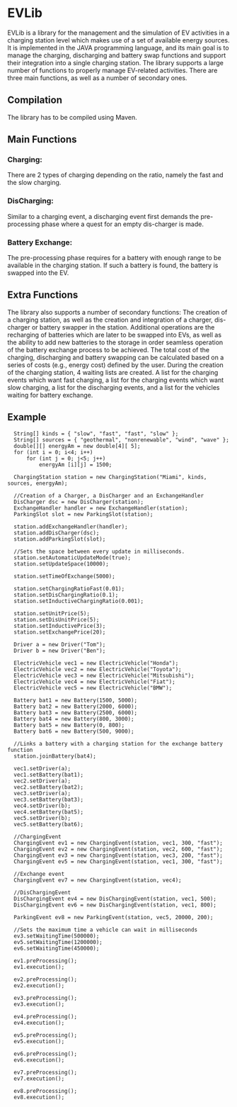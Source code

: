 # EVLib
EVLib is a library for the management and the simulation of EV activities in a charging station level which makes use of a set of available energy sources. It is implemented in the JAVA programming language, and its main goal is to manage the charging, discharging and battery swap functions and support their integration into a single charging station. The library supports a large number of functions to properly manage EV-related activities. There are three main functions, as well as a number of secondary ones.

## Compilation
The library has to be compiled using Maven.

## Main Functions

### Charging: 
There are 2 types of charging depending on the ratio, namely the fast and the slow charging.

### DisCharging: 
Similar to a charging event, a discharging event first demands the pre-processing phase where a quest for an empty dis-charger is made.

### Battery Exchange: 
The pre-processing phase requires for a battery with enough range to be available in the charging station. If such a battery is found, the battery is swapped into the EV.

## Extra Functions
The library also supports a number of secondary functions: The creation of a charging station, as well as the creation and integration of a charger, dis-charger or battery swapper in the station. Additional operations are the recharging of batteries which are later to be swapped into EVs, as well as the ability to add new batteries to the storage in order seamless operation of the battery exchange process to be achieved. The total cost of the charging, discharging and battery swapping can be calculated based on a series of costs (e.g., energy cost) defined by the user. During the creation of the charging station, 4 waiting lists are created. A list for the charging events which want fast charging, a list for the charging events which want slow charging, a list for the discharging events, and a list for the vehicles waiting for battery exchange.

## Example
```
  String[] kinds = { "slow", "fast", "fast", "slow" };
  String[] sources = { "geothermal", "nonrenewable", "wind", "wave" };
  double[][] energyAm = new double[4][ 5];
  for (int i = 0; i<4; i++)
      for (int j = 0; j<5; j++)
          energyAm [i][j] = 1500;
  
  ChargingStation station = new ChargingStation("Miami", kinds, sources, energyAm);
  
  //Creation of a Charger, a DisCharger and an ExchangeHandler
  DisCharger dsc = new DisCharger(station);
  ExchangeHandler handler = new ExchangeHandler(station);
  ParkingSlot slot = new ParkingSlot(station);
  
  station.addExchangeHandler(handler);
  station.addDisCharger(dsc);
  station.addParkingSlot(slot);
  
  //Sets the space between every update in milliseconds.
  station.setAutomaticUpdateMode(true);
  station.setUpdateSpace(10000);
  
  station.setTimeOfExchange(5000);
  
  station.setChargingRatioFast(0.01);
  station.setDisChargingRatio(0.1);
  station.setInductiveChargingRatio(0.001);
  
  station.setUnitPrice(5);
  station.setDisUnitPrice(5);
  station.setInductivePrice(3);
  station.setExchangePrice(20);
  
  Driver a = new Driver("Tom");
  Driver b = new Driver("Ben");
  
  ElectricVehicle vec1 = new ElectricVehicle("Honda");
  ElectricVehicle vec2 = new ElectricVehicle("Toyota");
  ElectricVehicle vec3 = new ElectricVehicle("Mitsubishi");
  ElectricVehicle vec4 = new ElectricVehicle("Fiat");
  ElectricVehicle vec5 = new ElectricVehicle("BMW");
  
  Battery bat1 = new Battery(1500, 5000);
  Battery bat2 = new Battery(2000, 6000);
  Battery bat3 = new Battery(2500, 6000);
  Battery bat4 = new Battery(800, 3000);
  Battery bat5 = new Battery(0, 800);
  Battery bat6 = new Battery(500, 9000);
  
  //Links a battery with a charging station for the exchange battery function
  station.joinBattery(bat4);
  
  vec1.setDriver(a);
  vec1.setBattery(bat1);
  vec2.setDriver(a);
  vec2.setBattery(bat2);
  vec3.setDriver(a);
  vec3.setBattery(bat3);
  vec4.setDriver(b);
  vec4.setBattery(bat5);
  vec5.setDriver(b);
  vec5.setBattery(bat6);
  
  //ChargingEvent
  ChargingEvent ev1 = new ChargingEvent(station, vec1, 300, "fast");
  ChargingEvent ev2 = new ChargingEvent(station, vec2, 600, "fast");
  ChargingEvent ev3 = new ChargingEvent(station, vec3, 200, "fast");
  ChargingEvent ev5 = new ChargingEvent(station, vec1, 300, "fast");
  
  //Exchange event
  ChargingEvent ev7 = new ChargingEvent(station, vec4);
  
  //DisChargingEvent
  DisChargingEvent ev4 = new DisChargingEvent(station, vec1, 500);
  DisChargingEvent ev6 = new DisChargingEvent(station, vec1, 800);
  
  ParkingEvent ev8 = new ParkingEvent(station, vec5, 20000, 200);
  
  //Sets the maximum time a vehicle can wait in milliseconds
  ev3.setWaitingTime(500000);
  ev5.setWaitingTime(1200000);
  ev6.setWaitingTime(450000);
  
  ev1.preProcessing();
  ev1.execution();
  
  ev2.preProcessing();
  ev2.execution();
          
  ev3.preProcessing();
  ev3.execution();
          
  ev4.preProcessing();
  ev4.execution();
          
  ev5.preProcessing();
  ev5.execution();
          
  ev6.preProcessing();
  ev6.execution();
          
  ev7.preProcessing();
  ev7.execution();
          
  ev8.preProcessing();
  ev8.execution();
```
